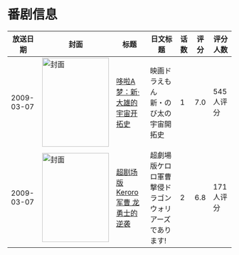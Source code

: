 # 番剧信息

|放送日期|封面|标题|日文标题|话数|评分|评分人数|
|---|---|---|---|---|---|---|
|2009-03-07|<img src="https://lain.bgm.tv/pic/cover/c/74/07/477_tYbYY.jpg" alt="封面" style="width:150px;height:200px;object-fit:cover;">|[哆啦A梦：新·大雄的宇宙开拓史](https://bangumi.tv/subject/477)|映画ドラえもん 新・のび太の宇宙開拓史|1|7.0|545人评分|
|2009-03-07|<img src="https://lain.bgm.tv/pic/cover/c/64/1d/3764_O4yLr.jpg" alt="封面" style="width:150px;height:200px;object-fit:cover;">|[超剧场版 Keroro军曹 龙勇士的逆袭](https://bangumi.tv/subject/3764)|超劇場版ケロロ軍曹 撃侵ドラゴンウォリアーズであります!|2|6.8|171人评分|
